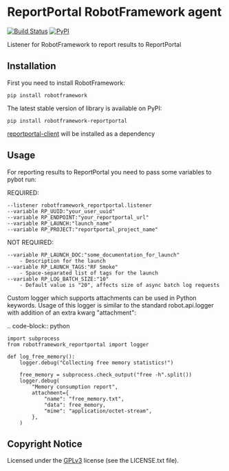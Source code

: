 # ReportPortal RobotFramework agent

[![Build Status](https://travis-ci.org/reportportal/agent-Python-RobotFramework.svg?branch=master)](https://travis-ci.org/reportportal/agent-Python-RobotFramework)
[![PyPI](https://img.shields.io/pypi/v/robotframework-reportportal.svg?maxAge=2592000)](https://pypi.python.org/pypi/robotframework-reportportal)

Listener for RobotFramework to report results to ReportPortal

## Installation

First you need to install RobotFramework:

    pip install robotframework

The latest stable version of library is available on PyPI:

    pip install robotframework-reportportal

[reportportal-client](https://github.com/reportportal/client-Python) will be installed as a dependency

## Usage

For reporting results to ReportPortal you need to pass some variables to pybot run:

REQUIRED:
```
--listener robotframework_reportportal.listener
--variable RP_UUID:"your_user_uuid"
--variable RP_ENDPOINT:"your_reportportal_url"
--variable RP_LAUNCH:"launch_name"
--variable RP_PROJECT:"reportportal_project_name"
```
NOT REQUIRED:
```
--variable RP_LAUNCH_DOC:"some_documentation_for_launch"
    - Description for the launch
--variable RP_LAUNCH_TAGS:"RF Smoke"
    - Space-separated list of tags for the launch
--variable RP_LOG_BATCH_SIZE:"10"
    - Default value is "20", affects size of async batch log requests
```

Custom logger which supports attachments can be used in Python keywords.
Usage of this logger is similar to the standard robot.api.logger with addition
of an extra kwarg "attachment":

.. code-block:: python

    import subprocess
    from robotframework_reportportal import logger

    def log_free_memory():
        logger.debug("Collecting free memory statistics!")

        free_memory = subprocess.check_output("free -h".split())
        logger.debug(
            "Memory consumption report",
            attachment={
                "name": "free_memory.txt",
                "data": free_memory,
                "mime": "application/octet-stream",
            },
        )


## Copyright Notice
Licensed under the [GPLv3](https://www.gnu.org/licenses/quick-guide-gplv3.html)
license (see the LICENSE.txt file).
